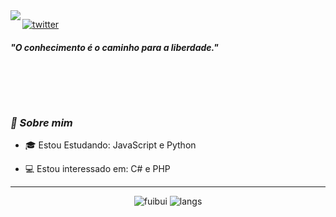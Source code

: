 <img align="left" src="https://orhun.dev/img/crow.png">

[![twitter](https://img.shields.io/badge/-@fuibui-313131?style=flat-square&labelColor=313131&logo=twitter&logoColor=white&color=313131)](https://twitter.com/fuibui)  

<h5>"O conhecimento é o caminho para a liberdade."</h5>

<br><br>
---
### <i>🎱 Sobre mim</i>

- 🎓 Estou Estudando: JavaScript e Python

- 💻 Estou interessado em: C# e PHP

---

<p align="center">
  <img alt="fuibui" src="https://github-readme-stats.vercel.app/api?username=fuibui&show_icons=true&theme=dark">
  <img alt="langs" src="https://github-readme-stats.vercel.app/api/top-langs/?username=fuibui&theme=dark&show_icons=true">
</p>
